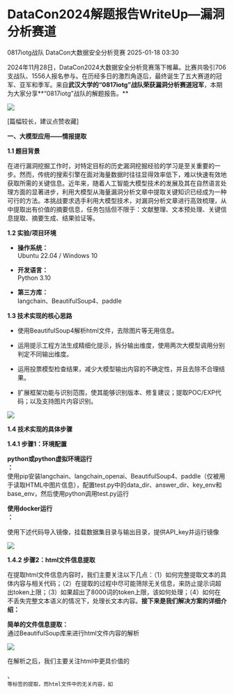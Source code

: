 #  DataCon2024解题报告WriteUp—漏洞分析赛道   
​0817iotg战队  DataCon大数据安全分析竞赛   2025-01-18 03:30  
  
2024年11月28日，DataCon2024大数据安全分析竞赛落下帷幕。比赛共吸引706支战队、1556人报名参与。在历经多日的激烈角逐后，最终诞生了五大赛道的冠军、亚军和季军。来自**武汉大学的“0817iotg”战队荣获漏洞分析赛道冠军**，本期为大家分享**“0817iotg”战队的解题报告。**  
  
  
  
![](https://mmbiz.qpic.cn/mmbiz_png/RicNZQMn3FU6oqoiaQrhDPSFO0eaZFhqNffmGEFbAMNod38RXMcdKZe04O4MtlxicczyCib5hSurL4PnodY2dWasGg/640?wx_fmt=png&from=appmsg "")  
  
[篇幅较长，建议点赞收藏]  
  
**一、大模型应用——情报提取**  
  
  
**1.1 题目背景**  
  
在进行漏洞挖掘工作时，对特定目标的历史漏洞挖掘经验的学习是至关重要的一步。然而，传统的搜索引擎在面对海量数据时往往显得效率低下，难以快速有效地获取所需的关键信息。近年来，随着人工智能大模型技术的发展及其在自然语言处理方面的显著进步，利用大模型从海量漏洞分析文章中提取关键知识已经成为一种可行的方法。本挑战要求选手利用大模型技术，对漏洞分析文章进行高效梳理，从中提取出有价值的摘要信息，任务包括但不限于：文献整理、文本预处理、关键信息提取、摘要生成、结果验证等。  
  
**1.2 实验/项目环境**  
- **操作系统：**  
Ubuntu 22.04 / Windows 10  
  
- **开发语言：**  
Python 3.10  
  
- **第三方库：**  
langchain、BeautifulSoup4、paddle  
  
**1.3 技术实现的核心思路**  
- 使用BeautifulSoup4解析html文件，去除图片等无用信息。  
  
- 运用提示工程方法生成精细化提示，拆分输出维度，使用两次大模型调用分别判定不同输出维度。  
  
- 运用投票模型检查结果，减少大模型输出内容的不确定性，并且去除不合理结果。  
  
- 扩展框架功能与识别范围，使其能够识别版本、修复建议；提取POC/EXP代码；以及支持图片内容识别。  
  
![](https://mmbiz.qpic.cn/mmbiz_png/RicNZQMn3FU6oqoiaQrhDPSFO0eaZFhqNfapwoqEvBQZQ0jXtaibBykzWRnLxDx4B9sWQVuWaCrA4cCc4VUzWeiaXw/640?wx_fmt=png&from=appmsg "")  
  
  
**1.4 技术实现的具体步骤**  
  
**1.4.1 步骤1：环境配置**  
  
**python或python虚拟环境运行**  
**：**  
使用pip安装langchain、langchain_openai、BeautifulSoup4、paddle（仅被用于读取HTML中图片信息），配置test.py中的data_dir、answer_dir、key_env和base_env，然后使用python调用test.py运行  
  
**使用docker运行**  
**：**  
  
使用下述代码导入镜像，挂载数据集目录与输出目录，提供API_key并运行镜像  
  
![](https://mmbiz.qpic.cn/mmbiz_png/RicNZQMn3FU6oqoiaQrhDPSFO0eaZFhqNfUfSUW6VtXR3EX0L1FoxcFZZ0cbnCDia8rJ5uGDNI64jBHDqB7ic9iasXQ/640?wx_fmt=png&from=appmsg "")  
  
**1.4.2 步骤2：html文件信息提取**  
  
在提取html文件信息内容时，我们主要关注以下几点：（1）如何完整提取文本的具体内容与相关代码；（2）在提取的过程中尽可能筛除无关信息，来防止提示词超出token上限；（3）如果超出了8000词的token上限，该如何处理；（4）如何在不丢失完整文本语义的情况下，处理长文本内容。**接下来是我们解决方案的详细介绍：**  
  
**简单的文件信息提取：**  
通过BeautifulSoup库来进行html文件内容的解析  
  
![](https://mmbiz.qpic.cn/mmbiz_png/RicNZQMn3FU6oqoiaQrhDPSFO0eaZFhqNfkUV3gWaKibYY43PfDypDiajZHcibichJLhkBqKJqApK88IewKD6QsQDM0g/640?wx_fmt=png&from=appmsg "")  
  
在解析之后，我们主要关注html中更具价值的  
<p>  
、  
<code>  
等标签的提取，而html文件中的无关内容，如  
<script>  
、  
<style>  
、  
<noscript>  
、  
<header>  
、  
<footer>  
等标签，则进行排除。接下来通过soup.get_text()来获取html文件中的主要文本内容，经过这一步后，获取到的文本已经能够完整的包含题目所要求的具体信息。  
  
**超过token上限的处理:**  
在题目所给的大语言模型api中，单次提问仅支持8k token的上限，而提示词的设计往往便需要占据将近2k个token，因此，如果简单把上一步提取的文本和提示词进行拼接，再喂给大模型，很容易超出token上限，从而导致运行报错，因此需要进一步对文本进行处理，**这里我们主要实现了三种思路：**  
- **利用 tiktoken库根据token数截取：**  
在超过8k token的上限后，截掉超过8000的内容，由于一个token并没有对应的字符数，因此很难通过字符串长度来判定，这里我们具体通过tiktoken库来实现，通过分词器来对传入的提示内容进行统计，并按照`token`划分标准进行切分，最后统计前8k个token来作为完整的提示内容调用大模型api，但是这样处理存在的问题在于，程序每次运行前，均需要联网下载编码库cl100k_base，从而在后续能够根据编码标准进行具体的token划分。然而，本题最终需要在不联网的环境下运行，因此我们后来发现上述思路并不适用。  
  
  
- **自适应截取：**  
在前一种思路不可行的前提下，我们选择设定字符串长度上限，来防止token数超过提示上限，同时初步设置字符串上限长度为18000，但是这样在处理存在大量反汇编代码等占用token数过多的案例时，仍然不能完全覆盖，因此我们最终设计了函数check_output_regex，根据提问后的报错输出，来调整字符串长度，在每次案例提问中，设置一个初始长度上限18000，后续每一次报错，长度上限减2000，直至不再报错。  
  
  
- **文本与代码分离进行分标签提取：**  
为了保证文本内容的完整性，以及分析的有效性，我们同样设计了将文本标签<p>和代码标签<code>分开提取，同时将原先文本中的内容用一个占位标识符来替代，这样可以大模型的记忆功能，先只提供具体文本内容给大模型分析，并提示大模型，如果分析需要，请告诉我需要的代码片段编号，然后我们再根据编号返回特定的代码片段。  
  
  
**1.4.3 步骤3：运用提示工程的大模型情报提取**  
  
**输出维度拆分：**  
如数据说明所述，此部分共需利用大模型提取7个维度（除去文件名）的信息，分别是：  
- 文件名、漏洞编号、厂商或产品名、编程语言、是否有漏洞成因分析、危险函数名、是否有POC/EXP、是否有POC/EXP解释  
  
  
  
  
  
由于单次分析过于复杂的任务时，大模型的分析能力可能会降低，我们对上述输出维度进行了拆分。  
经过分析发现，漏洞成因部分需要通过分析相应代码及漏洞危险函数获得，同时漏洞危险函数确定则相应的编程语言也随之确定。  
而是否存在POC/EXP以及是否有POC/EXP解释两个维度也相应高度绑定且与前面漏洞语言等维度并无直接关联。  
因此决定7个维度划分成两部分：  
  
  
- 文件名、漏洞编号、厂商或产品名、编程语言、是否有漏洞成因分析、危险函数名  
  
  
  
- 是否有POC/EXP、是否有POC/EXP解释  
  
  
**提示词设计原则：**  
  
设计提示词时，我们主要考虑了以下原则  
- 分步设计：将分析规则拆分为不同步骤，确保分析流程清晰，每个关键点都被充分覆盖。  
  
  
- 优先级规则：  
针对单一输出维度设置优先级规则，确保在多种可能情况下，始终提取最相关的内容。  
  
  
- 提供具体案例：  
面对`是否存在解释`类型的任务时，大模型总倾向于认为解释是存在的，我们需要给定更加精细化的案例，告诉模型什么程度的解释才是足够的。  
  
  
- 临时输出维度：  
针对某些复杂规则，增加一些临时输出维度辅助判断。  
  
  
- 规范化输出：  
提供结构化的 JSON 输出，便于脚本进一步处理。  
  
  
下面依次对这两部分的提示工程模块进行分析。  
  
**1.4.3.1 第一部分提示词撰写**  
  
需要分析的内容包含以下字段：  
  
1.Vulnerability ID：漏洞编号（CVE ID）。  
2.Vendor or Product Name：  
供应商或产品名称。  
3.Programming Language：  
使用的编程语言。  
4.Backtrace Lanuage：  
调用栈中的编程语言（可选）。  
5.Is Cause Analysis：  
是否包含漏洞原因分析。  
6.Dangerous Function：  
危险函数。  
  
有的文章中不提供危险函数，但是提供了POC代码和stack trace调用栈信息。此时，大模型倾向于认为POC代码语言是漏洞触发点语言；还有一些危险函数表明是C语言函数，但是调用栈中却存在C++特征；为了规避这些误区，让大模型检测出存在漏洞的代码的实际编程语言，我们在此处多定义了一项Backtrace Lanuage字段，用于分析调用栈中的编程语言信息。  
  
![](https://mmbiz.qpic.cn/mmbiz_png/RicNZQMn3FU6oqoiaQrhDPSFO0eaZFhqNfoF6ibaliahnFOKlowiaDKxn96qvDOfuXL9P71IGpl5gkYlWiauAPKw1oPw/640?wx_fmt=png&from=appmsg "")  
  
接下来，我们要求大模型必须**按照我们设计的步骤一步一步进行分析**，否则模型可能在单词分析中“囫囵吞枣”，漏掉某些步骤与信息，然后是提供给大模型的具体判断规则：  
  
**分析文章内容中包含的漏洞编号（Vulnerability ID）：**  
1、如果有多个 CVE ID，选择与上下文最相关的。2、如果没有明确的 CVE ID，输出 NULL。以及判断相关性时，需关注 CVE ID 所在段落与漏洞描述是否一致。  
  
**确定文章内容中漏洞的供应商或产品名称（Vendor or Product Name）：**  
1、从 vender_list 中匹配。2、若有多个供应商，选择最靠近 CVE ID 信息的供应商。3、如果找不到供应商，输出 NULL。4、根据出题规则在大模型返回运行结果后进行进一步处理，对于vender_list中存在依赖关系的项目，优先选择涵盖范围更大的厂商名或者原文中有直接引用的厂商名。  
  
**确定文章内容中漏洞的编程语言（Programming Language）：**  
1、从 language_list 中匹配。2、如果涉及多个语言，选择最接近漏洞触发点或危险函数的语言。3、IoT 产品的默认语言为 "C"。  
  
**确定文章内容中漏洞的调用栈语言（可选）（Bactracek Lanuage）：**  
1、如果调用栈包含 C++ 特征（如 :: 或 .cpp 文件名），输出 C++。2、默认值为 `NULL`，表示没有后端。  
  
**判断文章内容中是否存在危险函数（Dangerous Function）：**  
1、优先考虑代码中直接提到的危险函数（如 strcpy, memmove）。2、如果没有直接提到，尝试寻找相关信息。3、若无危险函数信息，输出 NULL。  
  
**判断文章内容中是否有漏洞原因分析（Is Cause Analysis）：**  
1、如果文章描述了靠近危险函数的代码，输出 TRUE。2、如果仅有攻击代码（如 PoC），没有漏洞成因点相关描述，输出 FALSE。  
  
**1.4.3.2 第二部分提示词撰写**  
  
在开始分析之前先对大模型的输出进行相关定义，需要分析的内容包含以下字段：  
  
**1. Is Related：**  
是否与漏洞挖掘相关。**2. POC/EXP Presence：**  
  
是否包含漏洞概念验证代码或漏洞利用代码。**3. POC/EXP Explanation：**  
  
是否包含独立的漏洞代码解释。  
  
这里添加了一个**Is Related**维度，对应题目中 **“若文章与漏洞挖掘无关或者不涉及具体的漏洞，则全部为NULL”**这一要求，如果**Is Related**为**FALSE**，则所有维度全部置NULL。增加维度是由于我们发现如果在其他输出维度中增加这一要求，不同规则的要求将会互相干扰竞争，造成非预期输出效果。然后与前述步骤相似地，**要求大模型，按照我们设计的步骤一步一步进行分析。**  
  
![](https://mmbiz.qpic.cn/mmbiz_png/RicNZQMn3FU6oqoiaQrhDPSFO0eaZFhqNffzLILtaEoib5ImfheANk5FzibcamJyRngTpJK8d1UOQK15FLic1rnXWbA/640?wx_fmt=png&from=appmsg "")  
  
然后是提供给大模型的具体判断规则：  
  
**分析文章内容是否与漏洞挖掘相关 (Is Related)：**  
判断文章是否与漏洞挖掘相关。如果文章未涉及漏洞或漏洞挖掘技术，后续关于**POC/EXP**的分析将失去意义。  
- **相关：**  
如果文章讨论了某个具体漏洞（例如，提到 CVE ID），或者探讨了漏洞的发现、利用或缓解的技术，则返回TRUE。  
  
- **不相关：**  
如果文章仅讨论网络安全的其他内容（如病毒传播）而未涉及具体漏洞或漏洞挖掘，则返回FALSE。  
  
**检查是否包含 POC/EXP (POC/EXP Presence)：**  
- 包含：如果文章包含功能性代码段、指令或命令，且这些内容能够演示如何利用漏洞、执行攻击或导致系统崩溃，则返回TRUE。  
  
- 不包含：  
如果文章不包含这些内容，则返回FALSE。  
  
**检查是否存在 POC/EXP 的解释 (POC/EXP Explanation)：**  
- **包含：解释需满足以下条件：**  
  
1.字段解释：明确描述 POC/EXP 中的多个字段或参数，例如 HTTP 头、输入参数、函数参数等。  
2.与代码块分离：  
解释必须独立于代码块，不能把代码本身当作解释。  
3.全面性：  
涉及 POC/EXP 的多个字段，不能只解释单个字段或依赖通用命令（如 curl 或 telnet）。  
4.代码注释：  
若注释为逐字段解释，也可视为解释。  
- **不包含：如果解释不满足上述条件，或完全没有解释。**  
  
**1.4.4 步骤4：投票模型与结果复核**  
  
**为什么使用投票模型：**  
大模型存在一个普遍问题**幻觉现象**。即指模型在生成内容时，可能会提供不准确、不真实甚至完全虚构的信息。反映在本题中，在**POC、EXP**等内容的判定时，大模型的判定结果会出现极大偶然性与随机性  
  
投票模型的引入：可以有效提高准确性与一致性，一方面，可以针对大模型的误判，通过多次提问，取多数结果，来增加提示工程的稳定性。另一方面，部分隐藏性内容（如是否存在对  
**POC**  
的解释）在单次提问中不一定显示准确结果，需要多次提问来进行复核。  
  
**我们的策略**  
主要包括以下几点：  
1. 针对较为直观的漏洞信息如CVE编号等，首先进行两次提问，如果两次提问不一致，进行第三次提问，并最终选择第三次结果，以此降低不确定性。  
  
1. 关于是否存在POC以及对POC的解释，由于这一部分大模型的判定显示了更大的随机性，我们进行了四次判定。根据实际尝试经验，大模型倾向于将牵强的POC与解释算作存在解释，只有较低概率下能够正常判断出解释牵强不算解释这样的情况，因此，我们这里选取了带优先级的投票模型：进行四次投票，大模型的判定结果只要出现一次有POC但无解释，优先输出此结果，如果出现没有`POC`但有解释的悖论情况，将有解释矫正为无解释（以防万一，实际测试时并未出现悖论情况）。  
  
1. 针对文章是否与漏洞相关，考虑到判断与漏洞无关时全部输出维度都将为NULL，将会遗漏很多重要信息，我们要求四次投票中至少存在两票时才判断与漏洞无关。  
  
除此之外，我们发现大模型在一些输出维度上可能超额完成任务，比如寻找危险函数时找到例如反序列化函数formatter.Deserialize、任意文件读写危险函数fopen等出题时并未被考虑到的函数。为了匹配题目情况，我们也对结果进行了进一步复核，如果厂商、编程语言与危险函数的输出结果不再预期列表之内，判定这一结果并不被赛题需要，并将输出结果修改为NULL。  
  
**1.4.5 步骤5：赛题要求之外的额外信息提取**  
  
考虑到在实际漏洞分析和漏洞利用过程中使用到的信息远不止步骤2中所述7个维度，在此部分我们对分析维度进行扩展，进一步利用大模型提取版本号、缓解建议、提取PoC或EXP等信息，从而有效提升我们提取的信息量。首先定义维度信息：  
  
1.Software Version Number: 受影响的软件版本号。  
2.Mitigation Recommendations: 漏洞的缓解措施。  
3.Extracted POC/EXP: 文章中的漏洞概念验证代码（POC）或漏洞利用代码（EXP）。  
  
![](https://mmbiz.qpic.cn/mmbiz_png/RicNZQMn3FU6oqoiaQrhDPSFO0eaZFhqNfb7YjiahZoKIDSfeIeHKw35BB5j88yal96eH4q4ofh5sI1XCKibibq2k9g/640?wx_fmt=png&from=appmsg "")  
  
**分析文章中受漏洞影响的软件版本号（Software Version Number）：**  
软件版本信息是确认漏洞是否影响特定系统的重要依据。如果文章中存在**"Affected Version(s)"或"Tested Version(s)"**，那么：  
- 仅有一个字段：直接使用该字段的内容。  
  
- 两个字段同时存在：优先使用 "Affected Version(s)"。  
  
- 如果两个字段都不存在，返回 NULL。  
  
**提取/总结文章中的漏洞缓解措施（Mitigation Recommendations）：**  
提供缓解建议有助于快速采取防护措施。  
如果文章包含**"Suggested Mitigations"**字段或者**"Mitigations"**字段则直接提取其内容。  
如果该字段不存在：  
- 文章中提取并总结相关缓解建议。  
  
- 如果无相关内容，返回NULL。  
  
**提取文章中的漏洞概念验证代码（POC）或漏洞利用代码（EXP）（Extracted POC/EXP）：**  
提供 POC/EXP 有助于复现漏洞行为，具体的：  
- 如果文章包含**"Proof-of-Concept"**字段则直接提取其内容，通常为**Python** 代码。  
  
- 如果该字段不存在，返回**NULL**。  
  
如下所示，大模型对上述三个维度具有良好的提取效果：  
  
![](https://mmbiz.qpic.cn/mmbiz_png/RicNZQMn3FU6oqoiaQrhDPSFO0eaZFhqNflugrtu66E40YoyqEeuwYhDjR4CY3W5CWG7A6JPpibNILDPR5V5Z7JMA/640?wx_fmt=png&from=appmsg "")  
  
**1.4.6 html图片信息提取**  
  
我们浏览了赛题提供的网站上的一些其他博客，发现一些博客中很多代码在图片中。针对赛题本身，我们可以忽视这些信息。但是在实战中，这样的信息同样有价值。因此，我们使用**paddle**框架改写了我们的html文件信息提取脚本，该脚本可以识别html中的图片，提取其中文字，并将图片中的文字信息拼接到原有信息的末尾作为补充信息。实际使用时，只需直接替换  
**test.py**  
脚本中的**extract_text_from_html**  
函数即可在解析html时解析图片信息，进而将信息传递给后续处理步骤。    
  
一个使用样例如下：  
  
![](https://mmbiz.qpic.cn/mmbiz_png/RicNZQMn3FU6oqoiaQrhDPSFO0eaZFhqNfxcVOzBqictmwKINiarCjPunqVKWnrZx0ia3tPcibOvRMU6WlibcfakgK42Q/640?wx_fmt=png&from=appmsg "")  
  
示例网页中包含这样一张图片，图片上显示这一漏洞是**formatter.****Deserialize**  
函数触发的反序列化漏洞。不提取这一图片时，我们无法获取这一危险函数的上下文。  
  
![](https://mmbiz.qpic.cn/mmbiz_png/RicNZQMn3FU6oqoiaQrhDPSFO0eaZFhqNfIqia5Sa9th2lDtt4OjgYlKibhibDaZn9PsQyIK1VhjQTyvoedI6WecChQ/640?wx_fmt=png&from=appmsg "")  
  
调用改进后的HTML网页提取函数后，程序会识别html中的图片链接，获取图片并解析文本，最终将文本拼接起来作为补充输入，函数运行结果如上图所示。  
  
![](https://mmbiz.qpic.cn/mmbiz_png/RicNZQMn3FU6oqoiaQrhDPSFO0eaZFhqNfiaPs4z6NibWIAAiaKshnn5fVO9uYW7oxpLMu5mcbOgHnBiajGUt9Ey4v3Q/640?wx_fmt=png&from=appmsg "")  
  
放大可以看到，函数成功提取到包含危险函数formatter.Deserialize的这段代码。  
  
**1.5 小结**  
  
经过测试，我们发现大模型强大的语义理解能力使其可以很好地完成信息提取任务，甚至超额完成部分任务。另一方面，我们发现大模型总是倾向于针对牵强的结果做出肯定性回答。在使用True/False这种二元分类方法，使用提示过程判断这种是否存在某种情况的问题时，有很多误判将会难以排除。    
  
结合本题题目背景，我们认为在实战中更加合理的运用大模型方法是扬长避短。例如“是否存在POC/EXP解释”这一项目，即使输出是或者否，程序使用者仍然需要去网站上查看提示，这其实既不方便，又没有充分利用好大模型的总结能力。赛题中为了统一标准，设置维度是便利的，但在实战中，我们其实可以更进一步，直接要求模型输出它提取出的解释POC/EXP的描述，或者对其进行总结。这样便可以扬长避短，充分发挥模型总结语义的优势，规避其倾向于做出肯定回答的缺陷，对于使用者而言也更便捷有效。  
  
最后，感谢出题人们的及时反馈与帮助，感谢我们的指导老师彭国军教授对我们的关心与指导。彭老师高度关注我们的比赛情况，经常询问做题情况并且在解题思路上给予了我们很多宝贵的建议。也非常感谢本赛题精巧的情景设计，这一问题背景具有很高实用价值，使用大模型进行威胁情报提取既方便快捷，又精确高效。我们认为对应的解题方法在后续实用场景中也能带来很大的帮助。  
  
**二、大模型应用——漏洞挖掘**  
  
  
**2.1 题目背景**  
  
漏洞挖掘是网络安全工作中不可或缺的一环，但传统的审计方法耗时耗力，且静态分析技术存在一定的局限性。随着人工智能技术特别是大模型的发展，通过对代码中的语义进行深度分析，实现更为精准的漏洞挖掘已经成为可能。这种新型的技术手段不仅提高了漏洞检测的准确性，还极大地提升了工作效率。本题要求选手自行编写程序，并结合大模型技术自动化识别出漏洞样例中存在的安全隐患。具体任务包括：知识提取、代码分析、漏洞识别、误报消除等。通过本次比赛，参赛者不仅能够积累漏洞模式增强自身的漏洞挖掘能力，还能深入了解大模型在漏洞检测领域的应用前景。这不仅有助于提高个人的网络安全技术水平，也为未来网络安全工具的研发提供了新的思路。  
  
**2.2 实验/项目环境**  
- **操作系统：**  
Ubuntu 22.04 / Windows 10  
  
- **开发语言：**  
Python 3.10  
  
- **第三方库：**  
langchain  
  
**2.3 技术实现的核心思路**  
  
1、根据文件总大小对待分析文件进行排序  
  
2、过滤无关文件类型，然后根据编程语言进行函数切分  
  
3、运用多种方法分类进行漏洞查找  
  
（1）针对代码量过大的工程，使用基于提示工程的初步筛查提取可能包含漏洞的种子函数  
（2）根据函数切分结果与初筛结果提取种子函数内容，根据不同漏洞类型，调用不同子模块进行二次筛查  
- 针对漏洞模式较为简单的漏洞类型，使用提示工程进行漏洞筛查  
  
- 针对漏洞样例种类丰富的漏洞类型，使用RAG技术进行漏洞筛查  
  
- 针对其他漏洞类型，结合两种思路，根据测试效果择优选择  
  
![](https://mmbiz.qpic.cn/mmbiz_png/RicNZQMn3FU6oqoiaQrhDPSFO0eaZFhqNfeeV9jSfTelqtuaqTuXGzfCW7icf0pHcBjA5FkwRoQDKvB1VzQnpwBNw/640?wx_fmt=png&from=appmsg "")  
  
**2.4 技术实现的具体步骤**  
  
**2.4.1 步骤1：环境配置**  
  
**python或python虚拟环境运行：**  
使用pip安装langchain、langchain_openai，配置test.py中的data_dir、answer_dir、key_env和base_env，然后使用python调用test.py运行  
  
**使用docker运行：**  
使用下述代码导入镜像，挂载数据集目录与输出目录，提供API_key并运行镜像  
  
![](https://mmbiz.qpic.cn/mmbiz_png/RicNZQMn3FU6oqoiaQrhDPSFO0eaZFhqNfHAOaqJxJFXQJvBxL8bTulqLO8PpuaTfZY2GIJgwUBZ3EAY9xcCia1lg/640?wx_fmt=png&from=appmsg "")  
  
**2.4.2 步骤2：对待分析文件进行排序**  
  
本赛题给出的待分析文件包含多种代码类型，部分反汇编C语言代码文本量很长，部分python工程则包含众多文件。由于token存在限制，分析这些子目录时往往会占用较长时间。    
  
由于赛题总数据集未知，我们无法确定此类复杂数据的所占比重，为了防止镜像运行时间不足，在进行分析之前，我们根据文件大小对待分析文件进行了排序，先分析总大小较小的子目录，再分析总大小较大的子目录。  
  
**2.4.3 步骤3：过滤无关文件并根据编程语言进行函数切分**  
  
由于题目给定的部分代码文件过长，赛题API存在限制，我们需要对内容进行切分才能进行后续处理。经过讨论我们认为，针对不同代码类型进行函数级切分是很有必要的。随意切分会截断函数，干扰后续处理判定；函数级切分则能够保留函数内部所有信息，并且可以在后续步骤中重新拼接各函数，进而实现提取初筛种子函数进行二次筛查的效果。  
  
参照题目给予的测试数据集，我们发现其代码种类包括：反编译伪代码，C，C++，java，python，go，js等。我们针对每一类出现过的代码类型，分别使用一个脚本进行了函数切分处理。下面我们以C相关代码类型为例来详细介绍我们切分代码的实现逻辑。  
  
**伪代码、C、C++：**  
C语言类的代码函数级切分较为复杂，其函数签名可能存在多行情况，且容易与条件判断混淆。因此我们使用正则表达式匹配函数签名，确保能够识别多种函数声明格式；同时引入栈机制处理大括号匹配，确保函数体范围提取准确无误，即使存在嵌套大括号。具体涉及的步骤如下：  
  
**1.文件解析与逐行处理：**  
程序读取C/C++源代码文件的所有行，并按行逐步解析内容。每行内容通过  
**strip**  
方法去除多余空白符，以便后续正则匹配和逻辑判断，逐行处理方式确保能够应对函数签名和函数体分布在多行的情况。  
  
**2.函数签名检测：**  
使用正则表达式^[\w\s\*\&]+[\w\*]+\s*\([^)]*\)\  
s*\{?$匹配函数签名，支持以下情况：  
- 含返回值（如int、void）。  
  
- 含指针或引用（如int*、const char&）。  
  
- 参数列表可为空或包含具体参数（如()或(int a, char b)）。  
  
- 正则匹配成功时，标记当前函数解析状态，开始记录当前函数代码块。  
  
  
**3.多行函数签名处理：**  
对于函数签名跨多行的情况（如长参数列表或返回值与函数名分行），程序支持持续拼接行内容，直到检测到大括号`{`为止，保证即使签名较复杂，函数代码块仍能正确提取。  
  
**4.栈机制处理函数体范围：**  
使用栈（stack）数据结构来匹配大括号的范围：遇到`{`时，入栈。遇到`}`时，出栈。当栈为空时，表示函数体的大括号范围完全匹配，函数解析完成。此方法有效处理了函数体内嵌套代码（如if/else、for/while、嵌套结构体等）的场景。  
  
**5.函数存储与结果管理：**  
提取的完整函数代码块存储在列表functions中。每个函数的代码块以字符串形式保存，保持其完整性，便于后续分析或保存。  
  
**6.目录递归与批量处理：**  
支持递归遍历输入目录，通过os.walk查找所有以  
**.c**  
、  
**.cpp**  
、**.h**  
、**.cc**  
结尾的文件。对每个文件逐一调用函数提取逻辑，并生成独立的结果目录以保存提取内容。批量处理能力适合大型项目代码库的解析需求。  
  
类似的，  
**Go语言**  
主要通过使用不同的正则表达式**^func\s+(\(\w+\s+\*?\w+\)\s+)?\w+\(.*\)\s*{?**  
匹配 Go 的函数定义。  
  
**PHP语言**  
通过正则表达式匹配类定义和函数定义：类定义的正则表达式**^class\s+\w+\s*{**  
，匹配以**clas**  
s开头并带大括号的类定义。函数定义的正则表达式**^function\s+\w+\s*\(.*\)\s*{**  
，匹配以**function**  
开头的 PHP 函数定义。  
  
**Java语言**  
使用简单的启发式方法检测函数签名，通过**关键字**（public、private、protected、void、int 、String 等）、**括号**、**大括号**等来判定函数的起始。  
  
**JAVASCRIPT语言：**  
JSP文件一般长度较短，并且函数嵌套严重，因此放宽了切分粒度，直接进行了文件级切分，读取文件内容进行拼接，输出拼接后的文件列表以代替其他模块的函数列表。  
  
**Python语言主要通过抽象语法树来进行解析：**  
先ast 模块解析文件内容，将源代码转换为抽象语法树，然后遍历语法树提取函数：ast.walk、ast.FunctionDef、ast.get_source_segment，最后进行函数名与代码存储，将提取到的函数存储为字典格式。  
  
**顶层API接口：**  
在完成了上述函数切分工作后，在test.py文件中通过引入各切分脚本并且调用其中顶层API接口，即可获得子目录下所有文件中的函数列表，列表中每一项都是切分后的完整函数体。在后续分析时，我们可以根据token限制拼接部分函数体进行初步筛查，也可以根据筛查结果在列表中查找并提取对应函数体，抽取函数子集合进行二次筛查。  
  
![](https://mmbiz.qpic.cn/mmbiz_png/RicNZQMn3FU6oqoiaQrhDPSFO0eaZFhqNf9YIicjAoJXO50x9uGic2gHkDt6DEZt0OsFUFdsrCoaTMib7CxVgDHNNQw/640?wx_fmt=png&from=appmsg "")  
  
**2.4.4 步骤4：针对代码量过大项目，使用提示工程的来初步筛查**  
  
每种类型下的用例所包含的代码长度不一，数量不一。有些较短的代码片段切分出来的函数较少，而有些较长的代码片段切分出来的函数较多。如果我们将较长的代码片段下的所有函数全部输入到模型中，会导致以下两种问题：  
  
1.输入内容远超过最大 tokens 限制，需要分批次输入。  
  
2.大模型输出不确定性强，不同批次处理结果的判定标准存在潜在差异。    
  
为了解决上述问题，我们使用基于提示工程的初步筛查提取可能包含漏洞的种子函数，淘汰掉与漏洞无关的其他函数，再在后续阶段对种子函数进行分类二次筛查。初筛的主要目的是减少输入内容，因此筛选规则限制较宽，以确保不会遗漏种子函数。  
  
**初筛阶段的具体实现如下：**  
test.py中的llm_api_step1函数是初筛阶段调用大模型的接口，对应prompt位于test.py文件的头部位置。我们将根据prompt内容介绍初筛时的关注重点：  
- SystemPrompt的目的是让模型代入漏洞分析者的身份，告诉模型我们将要分析的漏洞类型，便于模型从漏洞分析的角度分析我们提供的代码片段。  
  
- HumanPrompt的目的是提供目标代码编程语言和对应漏洞类型，让模型分析给定代码片段，提取出可能包含漏洞的种子函数，返回种子函数列表，列表中的函数将用于下一步的二次筛查。  
  
**在代码分析方面，**我们为模型提供了两种分析角度：  
函数调用链、是否有安全检查，并告诉模型不要局限我们所提供的角度，努力从该漏洞的各类角度分；  
由于提供的代码片段往往不完整，遇见函数体不明的情况也要自行分析，分析过程要尽可能的大方彻底。  
这样做的目的是保证初步筛查不会遗漏重要的种子函数。  
  
**在格式要求方面，**  
为了返回的正确的种子函数列表，我们使用Structured  
OutputParser.get_format_instructions()限制了输出格式为json，并告诉模型不要输出无意义、过于冗余的结果。  
我们的SystemPrompt和HumanPrompt的用语描述具有普适性，保证prompt适用于挑战二中所有的漏洞类型。  
  
由于赛题API存在使用次数限制，我们也进行了一定的鲁棒性处理（如超时处理、错误处理）。在SystemPrompt和HumanPrompt的结合提示下，经测试，模型可以成功对输入响应并返回结果，该阶段顶层调用接口如下所示：  
  
![](https://mmbiz.qpic.cn/mmbiz_png/RicNZQMn3FU6oqoiaQrhDPSFO0eaZFhqNfRImJPhYS9jib9pyQWPKryjDTFEoVibNJhhu4djCXGz8uJdiaQU6bsYc7A/640?wx_fmt=png&from=appmsg "")  
  
**2.4.5 步骤 5：根据函数切分结果、初筛提取的种子函数、不同漏洞类型，调用不同子模块进行二次筛查**  
  
在初步筛查阶段，我们得到了可能包含漏洞的种子函数列表。借助代码切分函数的返回结果，我们可以将种子函数对应的函数体取出拼接，并且拼接与之相关的调用链函数，然后将上述输入传递到二次筛查中，以得到最终的危险函数。    
  
为实现更加细粒度的漏洞筛查，并且方便在比赛结束后针对不同漏洞类型分别扩展框架，我们对不同漏洞类型进行了分类筛查。经过大量实验测试，我们决定对漏洞模式较为简单的Arbitrary_file_access、Authentication  
  
_bypass和Integer_overflow三种漏洞类型使用基于提示工程的二次筛查，而对漏洞样例种类丰富的Buffer_overflow、Command_injection和others三种漏洞类型使用RAG技术进行漏洞筛查，下面我们将分别描述这两个方案的选择原因与实现方法。  
  
**2.4.5.1 针对较为简单的漏洞类型，使用提示工程进行漏洞筛查**  
  
一开始，我们参考了开源框架vuln_hunter的思路，准备使用提示工程方法，为每一类漏洞设计专用提示词，进而进行细粒度漏洞筛查。但是在实践后我们发现，不同漏洞类型与提示工程的适配程度存在一定区别。    
  
在我们的测试中，Arbitrary_file_access漏洞使用提示工程方法具有最佳效果，Authentication_bypass漏洞也有一定效果，其余漏洞类型使用此方法时的效果则不太理想。即使如此，我们依然在此方向上进行了大量探索，并为每一种漏洞类型设计了我们认为最符合赛题要求的一版提示词，下面我们将分别对其原理进行描述。    
  
在二次筛查阶段，为了更加精确地识别漏洞，我们对HumanPrompt进行了细化。我们为模型提供了人工总结归纳出的分析角度（即先验知识），不同的先验知识维度标志着函数具有不同程度的危险行为，每种危险行为的置信度不同。总置信度最高的函数代表具有最高的危险性，模型将按总置信度倒序排序，并输出危险的函数列表及其总置信度。  
  
这里以Authentication_bypass的HumanPrompt为例进行说明，我们让模型分析提供的种子函数代码片段中的所有函数，识别潜在漏洞，并对每个函数进行评分（置信度）。值得注意的是，我们需要对每个种子函数进行独立的评分。针对该漏洞我们人为总结了可能存在危险行为的做法，并将其归纳为四个评判标准：  
- 缺少身份验证检查（20分）：特权操作未验证凭据或会话。  
  
- 验证逻辑问题（20分）：例如接受部分凭据或逻辑错误。  
  
- 会话管理问题（20分）：如未验证令牌或会话标识符不安全。  
  
- 后门机制（40分）：硬编码凭据或调试模式等绕过机制。  
  
  
每个标准的危险程度不同，对应的分值也不同，模型需要逐条按照标准进行静态代码分析，计算每一条的得分和总得分，输出所有函数的名称和总得分结果。  
最终以有效json格式展示分析结果，确保分析逻辑清晰、全面且避免过度泛化。  
类似的，其他几类漏洞置信度规则为：  
  
**Arbitrary_file_access漏洞类型的评估规则：**  
- 确定是否存在文件 I/O 函数（20分）：如 open()、fopen()、read()、write()、fseek() 等。  
  
- 路径遍历（20分）：是否有文件 I/O 函数处理用户控制的文件路径。  
  
- 不安全路径处理（20分）：是否存在用户输入连接到文件路径的情况。  
  
- 考虑缺乏权限检查（20分）：是否未检查文件访问权限。  
  
**Integer_overflow漏洞类型的评估规则：**  
- 输入控制的整数（10分）：用户输入或外部数据影响的整数未经验证。  
  
- 缺少边界检查（10分）：整数在数组索引、循环等使用时未验证范围。  
  
- 不安全的算术操作（20分）：整数参与可能导致溢出的运算。  
  
- 内存分配问题（40分）：整数影响内存分配但未验证，可能导致溢出。  
  
**Command_injection漏洞类型的评估规则：**  
- 命令执行函数的使用（10分）：检查是否存在命令执行函数，例如 “system()  
”、  
“exec()  
”、  
“popen()  
”、  
“Runtime.exec()  
” 或  
“ProcessBuilder  
”。  
  
- 未验证的用户输入（20分）：评估用户输入是否直接影响命令执行，而未经过验证或清理。  
  
- 权限操作（20分）：确认函数是否执行了权限相关操作（如 $permission），这些操作可能影响命令注入功能。  
  
- Shell 元字符的使用（20分）：检测函数是否允许用户输入与命令直接拼接，从而可能包含   
“;  
”、  
“&&  
”、  
“||  
”、  
“|  
”、  
“$()  
”或反引号等 Shell 元字符。  
  
**Buffer_overflow漏洞类型的评估规则：**使用上述方法进行缓冲区溢出检测时误报很多。赛题提供的大模型接口倾向于将所有内存拷贝函数都视为风险操作，因此我们在下一节给出了我们针对此类漏洞的特定解决方案，但是在此也给我们最初的评估规则：  
- 危险的缓冲区操作：不安全的函数如  
“strcpy  
”、  
“strcat  
”、  
“memmove  
”、  
“sprintf  
” 等容易导致缓冲区溢出。  
  
- 不安全的标准输入读取：从  
“stdin  
” 直接读取到缓冲区的函数（如  
“gets  
” 或   
“sscanf  
”），如果没有适当检查，会存在风险。  
  
- 格式化字符串处理：使用   
“%s  
”格式读取字符串内容到缓冲区的操作，例如   
“sprintf(a, "%s", b)  
”。  
  
- 数组越界：超过数组声明大小的访问，通常发生在循环或索引处理不当时。  
  
- 堆漏洞：与堆操作相关的缓冲区操作问题，如不安全使用  
“memcpy  
” 或   
“memmove  
”。  
  
- 类型混淆：数据类型被误用以绕过长度检查，例如将有符号值作为无符号长度参数使用。  
  
**others漏洞类型的评估规则：**  
由于others下漏洞子类型过多，我们对其进行了再次分类。  
由于各种类型评估标准不方便统一，在该类型下我们没有再采用置信度评分方法，而是让模型输出最危险的函数，再在顶层接口处重新规范输出，保证json内容与其他类型一致。  
- **双取（double-fetch）：**  
  
  
1.关注涉及内核操  
作多次交互的函数，例如  
“  
copy_from_user()  
”  
、  
“  
get_user()  
”  
、  
“  
copy_to_user()  
”  
 和  
“  
put_user()  
”  
。  
  
2.如果函数使用了内核内存分配（如  
“  
cursor_alloc  
”  
），但延迟使用分配的资源，这种模式很可能存在漏洞。  
  
- **SQL注入：**  
  
****  
1.检查是否使用了危险函数，例如  
“  
mysql_query()  
”  
。  
  
2.  
分析用户输入到SQL查询中，检测输入是否经过正确的验证或清理。  
  
- **条件竞争（race condition）：**  
  
  
1.验证是否存在TOCTOU（先检查后使用）的情况。  
  
  
2.判断是否存在锁函数的不恰当使用。  
  
  
**释放后使用（UAF）：**  
  
****  
1.检查资源的使用情况，特别是在  
“free()  
”  
等函数释放资源后又进行操作的场景。  
  
- **格式化字符串漏洞：**  
  
1.检查用户输入是否直接用于格式化函数参数，例如在  
“  
printf()  
”  
、  
“  
fprintf()  
”  
、  
“  
sprintf()  
”  
等，且未进行适当的验证或清理。  
  
- **CSRF/SSRF漏洞：**  
  
****  
1.查找与HTML渲染、JavaScript生成或DOM操作相关的高风险函数。  
  
2.确认是否存在可能导致跨站请求伪造（CSRF）或服务器端请求伪造（SSRF）攻击的场景。  
  
**在设置完上述规则后，我们单独给出了others类漏洞的输出要求：**  
- 仔细分析每个函数，找出包含漏洞触发点的具体函数。  
  
- 提供漏洞函数的名称及其对应的漏洞类型。  
  
- 如果未识别出漏洞，则不输出任何结果。  
  
****  
**2.4.5.2 针对复杂漏洞类型，使用RAG技术增强漏洞筛查**  
  
在尝试使用提示工程进行缓冲区溢出漏洞检测时，发现无论给出多么严格的提示词限制，AI还是会认为所有包含内存拷贝调用的函数都是具有潜在缓冲区溢出风险的。这种总认为存在潜在隐患的分析标准导致了大量误报，使得在比赛与具体运用中都难以起到较好效果。例如，snprintf(a,0x100,"%s",b)函数调用根据漏洞挖掘经验一般不会导致缓冲区溢出，疏于考虑长度限制的开发者会直接使用sprintf或者用变量传递长度参数，一旦常量长度参数存在，其开发者一般便会参照目的缓冲区长度对其进行设置。但是即使char a[100]定义语句就在这行代码的前一句，题目调用的大模型API还是会倾向于认为这句语句存在漏洞风险（这一困境也可能与模型有关，我们尝试提问了gpt-4o，它更倾向于将snprintf界定为可以防止溢出的安全的字符串处理函数）  
  
因此，我们尝试调研了其他大模型漏洞挖掘方法，发现一篇arxiv论文LProtector: An LLM-driven Vulnerability Detection System提到可以输入使用检索增强生成技术技术RAG，把漏洞触发点的代码输入给大模型，让它学习漏洞代码模式，然后查找其他安全隐患。    
  
我们经过讨论后认为，既然题目中某些漏洞类型包含丰富的用例，例如缓冲区溢出类型中包含了跨函数调用流、整数溢出导致的缓冲区溢出、strlen导致的长度限制失效等多种情况，我们可以把这些案例视为先验知识，运用RAG思路使大模型检索漏洞代码模式，并进一步匹配具有相似模式的未知安全隐患。  
  
我们观察到题目提供的Bof漏洞用例很多都是IoT设备的httpd程序反汇编代码，而这一思路在真实漏洞挖掘中其实也具有一定价值。IoT设备中往往存在代码复用，已知CVE中的漏洞代码可能在同一厂商的其他设备中同样存在并且没有得到修复，检索代码模式的方案可以更加精准地定位到此类潜在风险，规避模型“自认为”的一些漏洞模式带来的误报，实现更加精确的检索，并且也具备找到不在漏洞模式库中的明显缓冲区溢出漏洞的生成能力。  
  
**具体实现：**  
在对应脚本  
bof_memory.py  
中，我们首先设计  
Prompt  
，让模型完成以下两种任务：  
- **输入以Examples开头的示例模式时：**  
  
  
1.模型需要对示例代码中存在的缓冲区溢出漏洞进行总结。  
  
  
2.在prompt强调保留中文解释（我们发现使用中文反而让AI判定时更能区分解释与代码）和函数名的完整性，使AI重视其中对于漏洞模式的总结。  
  
- **输入以New Content开头的新内容时：**  
  
  
1.对于新的代码段，模型需要根据先前总结的漏洞模式独立分析每个函数的漏洞风险，输出最可能存在漏洞的函数及其漏洞置信度。  
  
**除此之外，prompt中还进行了以下处理：**  
  
1.强调一段输入不可能既是示例模式又是新内容，防止AI进行误判。  
2.强调不包含特定模式的函数漏洞置信度应为0，减少误报内容。  
3.规定输出模式，并且根据赛题要求，要求找到最匹配漏洞现有模式的函数后将其余函数的置信度置0。  
  
由于langchain框架进行有记忆调用时，需要把记忆内容算作token的一部分，ConversationBufferMemory这一记忆API会占用过多提示词。因此，我们选用ConversationSummaryMemory这一API记录记忆信息。另一方面，为了避免多次调用API导致总结内容被过于精简，我们在每次调用check_bof这一API接口时将以往记忆信息情况，要求AI重新生成记忆内容。具体接口相关代码如下：  
  
![](https://mmbiz.qpic.cn/mmbiz_png/RicNZQMn3FU6oqoiaQrhDPSFO0eaZFhqNf4eTvx7JiaYC201vOf07ylfIG8EIAqsnX8zlgDgkDRiabu4A5c05EkGCw/640?wx_fmt=png&from=appmsg "")  
  
使用这一漏洞挖掘思路时，一方面给定现有模式后，AI会更加精确的匹配现有模式，从而提高给定案例识别的准确率，减少误报。另一方面，我们也发现对于一些没在测试数据集模式中的IoT漏洞，这一识别模式同样可以进行识别，说明这一思路在准确度更高的同时也同样具备找到未知漏洞的能力。  
  
**2.4.5.3 顶层API设计**  
  
主文件test.py将会分别引用每个漏洞类型的检测脚本API接口，获取相同格式的json结果，并将结果中置信度得分高的危险函数写入结果文件。由于赛题中存在反汇编伪代码，这些代码往往过长，一至两个函数便会达到token限制。因此，我们不得不在初筛后仍然文本过长时多次调用这一API函数，导致误报率最初较高。经过讨论，我们在输出时也进行了限制，每个子目录最多输出4个危险函数，以此限制误报的影响。实战中如果需要更加全面地筛查与输出，可以删除`global length_limit`变量的相关引用，解除这一输出限制。  
  
![](https://mmbiz.qpic.cn/mmbiz_png/RicNZQMn3FU6oqoiaQrhDPSFO0eaZFhqNfKndsr8ucPBXPqJhic2t9McGrNQKvIibMI7GeSNJFWTK3mR0ARwqXAc9g/640?wx_fmt=png&from=appmsg "")  
  
**2.5 小结**  
  
本赛题是一个综合任务，七天时间内要求针对至少8种编程语言，至少11种（5类+others的6种子类+others其他可能类型）不同漏洞进行漏洞挖掘，我们没有太多时间针对某一类特定任务进行深入探索。    
  
搭建初步筛查+分类复核的框架时，我们本来计划扩展vuln_hunter,使其支持更多的编程语言与函数类型。然而，由于整数溢出等漏洞类型中关键代码不好判别，vuln_hunter根据危险函数调用情况预先筛除部分python文件不予评判的思路并不支持本赛题过多漏洞种类判断的任务。因此我们为了适应赛题，选择先进行函数切分，然后让大模型进行种子函数初筛，这花费了大量分析时间，也耗费了更多token。在后续的二次筛查阶段，我们用于细化每一类漏洞检测方案的时间也因而是有限的。但另一方面，正因是这种综合类赛题，在比赛期间，我们深入了解了不同漏洞类型的原理，为每一类编程语言都编写了函数切分脚本，也尝试了两种不同思路的分类漏洞挖掘脚本撰写。后续无论深挖哪一类漏洞，我们都可以从现有的工作出发，进行更加细粒度的扩展：  
- 拆分函数类型与代码类型，继续扩展基于提示工程的分类筛查方法，实现与vuln_hunter框架相似的工程。  
  
- 如有更加全面漏洞信息库资源，可以扩展使用RAG技术的筛查方法，使其检索漏洞库中更全面的模式，实现更好的识别效果。  
  
- 反汇编代码往往冗长且可能存在误差，如果提供二进制文件，可以使用angr框架将代码提升为vex中间语言，结合先前工作中的静态数据流分析方法进行漏洞初筛，替换现有初筛方法，使大模型能够针对更少代码进行更加精细化的复核。  
  
最后，感谢出题人们的耐心答疑与反馈，出题人们耐心而细致的反馈给了我们很大的帮助。  
感谢我们的指导老师彭国军教授对我们的指导与帮助。  
彭老师高度关注我们的比赛情况，经常询问做题情况并且在解题思路上给予了我们很多宝贵的建议。  
    
  
**参考文献**  
  
[1].https://github.com/PaddlePaddle/Paddle  
  
[2].https://beautiful-soup-4.readthedocs.io/en/latest/  
  
[3].https://blog.csdn.net/cyj972628089/article/details/138215974  
  
[4].https://waytoagi.feishu.cn/wiki/YVWLwlkaBidigokk3JfcmTfCnVf  
  
[5].https://blog.csdn.net/cyj972628089/article/details/138215974  
  
[6].https://arxiv.org/abs/2411.06493  
  
[7].https://docs.python.org/zh-cn/3/library/ast.html  
  
[8].https://mp.weixin.qq.com/s/EJw7-VPEseLEueRmQhy8Vg  
  
  
**END**  
  
-点击查看更多赛道解题报告-  
  
[](https://mp.weixin.qq.com/s?__biz=MzU5Njg1NzMyNw==&mid=2247489053&idx=1&sn=76dcae986b475bf3a1eff49f3d258c00&scene=21#wechat_redirect)  
  
[](https://mp.weixin.qq.com/s?__biz=MzU5Njg1NzMyNw==&mid=2247489054&idx=1&sn=2784e638b4e2b5dafdb7a1e8942a13b7&scene=21#wechat_redirect)  
  
[](https://mp.weixin.qq.com/s?__biz=MzU5Njg1NzMyNw==&mid=2247489113&idx=1&sn=f50d636aa1d51351143f9cdf801aedeb&scene=21#wechat_redirect)  
  
[](https://mp.weixin.qq.com/s?__biz=MzU5Njg1NzMyNw==&mid=2247489117&idx=1&sn=c92f32a5e8bdb236e050c2ba28135425&scene=21#wechat_redirect)  
![](https://mmbiz.qpic.cn/mmbiz_png/RicNZQMn3FU6ialicOYa6NNX3XP398lFDzGWzB6PUVLLVrB1P74v8KttVZWrOYSQCbnpQDu94tsCFGw9yAykbIibiaQ/640?wx_fmt=other&from=appmsg&wxfrom=5&wx_lazy=1&wx_co=1&tp=webp "")  
  
感谢合作伙伴的助力 让我们走得更高更远  
  
